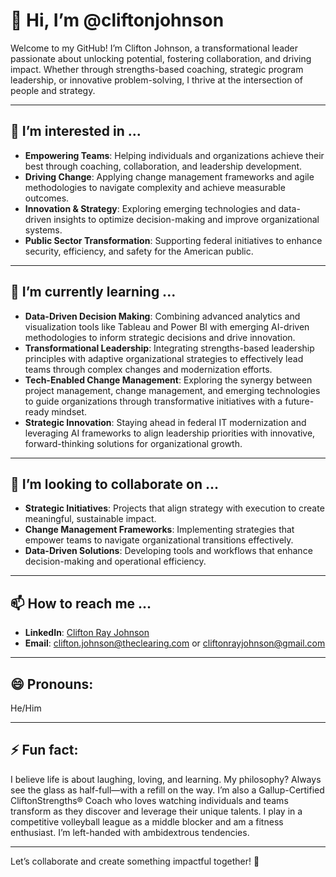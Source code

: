 # 👋 Hi, I’m @cliftonjohnson

Welcome to my GitHub! I’m Clifton Johnson, a transformational leader passionate about unlocking potential, fostering collaboration, and driving impact. Whether through strengths-based coaching, strategic program leadership, or innovative problem-solving, I thrive at the intersection of people and strategy.

---

## 👀 I’m interested in ...
- **Empowering Teams**: Helping individuals and organizations achieve their best through coaching, collaboration, and leadership development.
- **Driving Change**: Applying change management frameworks and agile methodologies to navigate complexity and achieve measurable outcomes.
- **Innovation & Strategy**: Exploring emerging technologies and data-driven insights to optimize decision-making and improve organizational systems.
- **Public Sector Transformation**: Supporting federal initiatives to enhance security, efficiency, and safety for the American public.

---

## 🌱 I’m currently learning ...
- **Data-Driven Decision Making**: Combining advanced analytics and visualization tools like Tableau and Power BI with emerging AI-driven methodologies to inform strategic decisions and drive innovation.
- **Transformational Leadership**: Integrating strengths-based leadership principles with adaptive organizational strategies to effectively lead teams through complex changes and modernization efforts.
- **Tech-Enabled Change Management**: Exploring the synergy between project management, change management, and emerging technologies to guide organizations through transformative initiatives with a future-ready mindset.
- **Strategic Innovation**: Staying ahead in federal IT modernization and leveraging AI frameworks to align leadership priorities with innovative, forward-thinking solutions for organizational growth.

---

## 💞️ I’m looking to collaborate on ...
- **Strategic Initiatives**: Projects that align strategy with execution to create meaningful, sustainable impact.
- **Change Management Frameworks**: Implementing strategies that empower teams to navigate organizational transitions effectively.
- **Data-Driven Solutions**: Developing tools and workflows that enhance decision-making and operational efficiency.

---

## 📫 How to reach me ...
- **LinkedIn**: [Clifton Ray Johnson](https://www.linkedin.com)
- **Email**: clifton.johnson@theclearing.com or cliftonrayjohnson@gmail.com 

---

## 😄 Pronouns:
He/Him

---

## ⚡ Fun fact:
I believe life is about laughing, loving, and learning. My philosophy? Always see the glass as half-full—with a refill on the way. I’m also a Gallup-Certified CliftonStrengths® Coach who loves watching individuals and teams transform as they discover and leverage their unique talents. I play in a competitive volleyball league as a middle blocker and am a fitness enthusiast. I’m left-handed with ambidextrous tendencies.

---

Let’s collaborate and create something impactful together! 🚀


<!---
cliftonjohnson/cliftonjohnson is a ✨ special ✨ repository because its `README.md` (this file) appears on your GitHub profile.
You can click the Preview link to take a look at your changes.
--->
